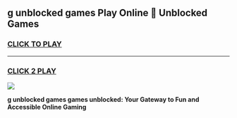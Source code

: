 
## g unblocked games Play Online 👋 Unblocked Games
<h3>
<a href="https://premium.freeplayer.one?title=g_unblocked_games&ref=19F">CLICK TO PLAY</a></h3>
<hr>

<h3>
<a href="https://premium.freeplayer.one?title=g_unblocked_games&ref=19F">CLICK 2 PLAY</a>
  
</h3>

<a href="https://premium.freeplayer.one?title=g_unblocked_games&ref=19F"><img src="https://clearcache.store/games.png"></a>


**g unblocked games games unblocked: Your Gateway to Fun and Accessible Online Gaming**
